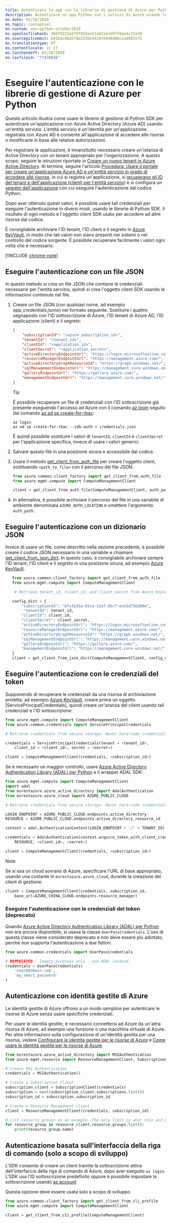 ```yaml
---
title: Autenticare le app con le librerie di gestione di Azure per Python
description: Autenticare un'app Python con i servizi di Azure usando le librerie dell'SDK di gestione di Azure
ms.date: 01/16/2020
ms.topic: conceptual
ms.custom: seo-python-october2019
ms.openlocfilehash: 30979223a5f5f055ee51a82a4cb97f8ae4cf5a38
ms.sourcegitcommit: b41b4c48a57de223be3424cb9d9d08c1a4001575
ms.translationtype: HT
ms.contentlocale: it-IT
ms.lasthandoff: 02/20/2020
ms.locfileid: "77478026"
---
```

# <a name="authenticate-by-using-the-azure-management-libraries-for-python"></a>Eseguire l'autenticazione con le librerie di gestione di Azure per Python

Questo articolo illustra come usare le librerie di gestione di Python SDK per autenticare un'applicazione con Azure Active Directory (Azure AD) usando un'entità servizio. L'entità servizio è un'identità per un'applicazione registrata con Azure AD e consente all'applicazione di accedere alle risorse o modificarle in base alle relative autorizzazioni.

Per registrare le applicazioni, è innanzitutto necessario creare un'istanza di Active Directory con un tenant appropriato per l'organizzazione. A questo scopo, seguire le istruzioni riportate in [Creare un nuovo tenant in Azure Active Directory](/azure/active-directory/fundamentals/active-directory-access-create-new-tenant). Al termine, seguire l'articolo [Procedura: Usare il portale per creare un'applicazione Azure AD e un'entità servizio in grado di accedere alle risorse](/azure/active-directory/develop/howto-create-service-principal-portal), in cui si registra un'applicazione, si [recuperano gli ID del tenant e dell'applicazione (client) per l'entità servizio](/azure/active-directory/develop/howto-create-service-principal-portal#get-values-for-signing-in)) e si configura un [segreto dell'applicazione](/azure/active-directory/develop/howto-create-service-principal-portal#create-a-new-application-secret) con cui eseguire l'autenticazione dal codice Python.

Dopo aver ottenuto questi valori, è possibile usare tali credenziali per eseguire l'autenticazione in diversi modi, usando le librerie di Python SDK. Il risultato di ogni metodo è l'oggetto client SDK usato per accedere ad altre risorse dal codice.

È consigliabile archiviare l'ID tenant, l'ID client e il segreto in [Azure KeyVault](/azure/key-vault/), in modo che tali valori non siano presenti nei sistemi o nel controllo del codice sorgente. È possibile recuperare facilmente i valori ogni volta che è necessario.

[!INCLUDE [chrome-note](includes/chrome-note.md)]

## <a name="mgmt-auth-file"></a>Eseguire l'autenticazione con un file JSON

In questo metodo si crea un file JSON che contiene le credenziali necessarie per l'entità servizio, quindi si crea l'oggetto client SDK usando le informazioni contenute nel file.

1. Creare un file JSON (con qualsiasi nome, ad esempio *app_credentials.jsono*) nel formato seguente. Sostituire i quattro segnaposto con l'ID sottoscrizione di Azure, l'ID tenant di Azure AD, l'ID applicazione (client) e il segreto:

    ```json
    {
        "subscriptionId": "<azure_aubscription_id>",
        "tenantId": "<tenant_id>",
        "clientId": "<application_id>",
        "clientSecret": "<application_secret>",
        "activeDirectoryEndpointUrl": "https://login.microsoftonline.com",
        "resourceManagerEndpointUrl": "https://management.azure.com/",
        "activeDirectoryGraphResourceId": "https://graph.windows.net/",
        "sqlManagementEndpointUrl": "https://management.core.windows.net:8443/",
        "galleryEndpointUrl": "https://gallery.azure.com/",
        "managementEndpointUrl": "https://management.core.windows.net/"
    }
    ```

    > [!TIP]
    > È possibile recuperare un file di credenziali con l'ID sottoscrizione già presente eseguendo l'accesso ad Azure con il comando [az login](/cli/azure/reference-index#az-login) seguito dal comando [az ad sp create-for-rbac](/cli/azure/ad/sp?view=azure-cli-latest#az-ad-sp-create-for-rbac):
    >
    > ```azurecli
    > az login
    > az ad sp create-for-rbac --sdk-auth > credentials.json
    > ```
    >
    > È quindi possibile sostituire i valori di `tenantId`, `clientId` e `clientSecret` per l'applicazione specifica, invece di usare i valori generici.

1. Salvare questo file in una posizione sicura e accessibile dal codice.

1. Usare il metodo [get_client_from_auth_file](/python/api/azure-common/azure.common.client_factory?view=azure-python#get-client-from-auth-file-client-class--auth-path-none----kwargs-) per creare l'oggetto client, sostituendo `<path_to_file>` con il percorso del file JSON:

    ```python
    from azure.common.client_factory import get_client_from_auth_file
    from azure.mgmt.compute import ComputeManagementClient

    client = get_client_from_auth_file(ComputeManagementClient, auth_path=<path_to_file>)
    ```

1. In alternativa, è possibile archiviare il percorso del file in una variabile di ambiente denominata `AZURE_AUTH_LOCATION` e omettere l'argomento `auth_path`.

## <a name="authenticate-with-a-json-dictionary"></a>Eseguire l'autenticazione con un dizionario JSON

Invece di usare un file, come descritto nella sezione precedente, è possibile creare il codice JSON necessario in una variabile e chiamare [get_client_from_json_dict](/python/api/azure-common/azure.common.client_factory?view=azure-python#get-client-from-json-dict-client-class--config-dict----kwargs-). In questo caso, è consigliabile archiviare sempre l'ID tenant, l'ID client e il segreto in una posizione sicura, ad esempio [Azure KeyVault](/azure/key-vault/).

```python
   from azure.common.client_factory import get_client_from_auth_file
   from azure.mgmt.compute import ComputeManagementClient

    # Retrieve tenant_id, client_id, and client_secret from Azure KeyVault

   config_dict = {
       "subscriptionId": "bfc42d3a-65ca-11e7-95cf-ecb1d756380e",
        "tenantId": tenant_id,
       "clientId": client_id,
       "clientSecret": client_secret,
       "activeDirectoryEndpointUrl": "https://login.microsoftonline.com",
       "resourceManagerEndpointUrl": "https://management.azure.com/",
       "activeDirectoryGraphResourceId": "https://graph.windows.net/",
       "sqlManagementEndpointUrl": "https://management.core.windows.net:8443/",
       "galleryEndpointUrl": "https://gallery.azure.com/",
       "managementEndpointUrl": "https://management.core.windows.net/"
   }
   client = get_client_from_json_dict(ComputeManagementClient, config_dict)
```

## <a name="mgmt-auth-token"></a>Eseguire l'autenticazione con le credenziali del token

Supponendo di recuperare le credenziali da una risorsa di archiviazione protetta, ad esempio [Azure KeyVault](/azure/key-vault/), creare prima un oggetto [ServicePrincipalCredentials], quindi creare un'istanza del client usando tali credenziali e l'ID sottoscrizione:

```python
from azure.mgmt.compute import ComputeManagementClient
from azure.common.credentials import ServicePrincipalCredentials

# Retrieve credentials from secure storage. Never hard-code credentials into code.

credentials = ServicePrincipalCredentials(tenant = <tenant_id>,
    client_id = <client_id>, secret = <secret>)

client = ComputeManagementClient(credentials, <subscription_id>)
```

Se è necessario un maggior controllo, usare [Azure Active Directory Authentication Library (ADAL) per Python](https://github.com/AzureAD/azure-activedirectory-library-for-python) e il wrapper ADAL SDK:

```python
from azure.mgmt.compute import ComputeManagementClient
import adal
from msrestazure.azure_active_directory import AdalAuthentication
from msrestazure.azure_cloud import AZURE_PUBLIC_CLOUD

# Retrieve credentials from secure storage. Never hard-code credentials into code.

LOGIN_ENDPOINT = AZURE_PUBLIC_CLOUD.endpoints.active_directory
RESOURCE = AZURE_PUBLIC_CLOUD.endpoints.active_directory_resource_id

context = adal.AuthenticationContext(LOGIN_ENDPOINT + '/' + TENANT_ID)

credentials = AdalAuthentication(context.acquire_token_with_client_credentials,
    RESOURCE, <client_id>, <secret>)

client = ComputeManagementClient(credentials, <subscription_id>)
```

> [!NOTE]
> Se si usa un cloud sovrano di Azure, specificare l'URL di base appropriato, usando una costante in `msrestazure.azure_cloud`, durante la creazione del client di gestione:
>
> ```python
> client = ComputeManagementClient(credentials, subscription_id,
>     base_url=AZURE_CHINA_CLOUD.endpoints.resource_manager)
> ```

### <a name="mgmt-auth-legacy"></a>Eseguire l'autenticazione con le credenziali del token (deprecato)

Quando [Azure Active Directory Authentication Library (ADAL) per Python](https://github.com/AzureAD/azure-activedirectory-library-for-python) non era ancora disponibile, si usava la classe `UserPassCredentials`. L'uso di questa classe viene considerato deprecato e non deve essere più adottato, perché non supporta l'autenticazione a due fattori.

```python
from azure.common.credentials import UserPassCredentials

# DEPRECATED - legacy purposes only - use ADAL instead
credentials = UserPassCredentials(
    'user@domain.com',
    'my_smart_password'
)
```

## <a name="mgmt-auth-msi"></a>Autenticazione con identità gestite di Azure

Le identità gestite di Azure offrono a un modo semplice per autenticare le risorse di Azure senza usare specifiche credenziali.

Per usare le identità gestite, è necessario connettersi ad Azure da un'altra risorsa di Azure, ad esempio una funzione o una macchina virtuale di Azure. Per altre informazioni sulla configurazione di un'identità gestita per una risorsa, vedere [Configurare le identità gestite per le risorse di Azure](/azure/active-directory/managed-identities-azure-resources/qs-configure-cli-windows-vm) e [Come usare le identità gestite per le risorse di Azure](/azure/active-directory/managed-identities-azure-resources/how-to-use-vm-sign-in).

```python
from msrestazure.azure_active_directory import MSIAuthentication
from azure.mgmt.resource import ResourceManagementClient, SubscriptionClient

# Create MSI Authentication
credentials = MSIAuthentication()

# Create a Subscription Client
subscription_client = SubscriptionClient(credentials)
subscription = next(subscription_client.subscriptions.list())
subscription_id = subscription.subscription_id

# Create a Resource Management client
client = ResourceManagementClient(credentials, subscription_id)

# List resource groups as an example. The only limit is what role and policy are assigned to this MSI token.
for resource_group in resource_client.resource_groups.list():
    print(resource_group.name)
```

## <a name="mgmt-auth-cli"></a>Autenticazione basata sull'interfaccia della riga di comando (solo a scopo di sviluppo)

L'SDK consente di creare un client tramite la sottoscrizione attiva dell'interfaccia della riga di comando di Azure, dopo aver eseguito `az login`. L'SDK usa l'ID sottoscrizione predefinito oppure è possibile impostare la sottoscrizione usando [az account](https://docs.microsoft.com/cli/azure/manage-azure-subscriptions-azure-cli)

Questa opzione deve essere usata solo a scopo di sviluppo.

```python
from azure.common.client_factory import get_client_from_cli_profile
from azure.mgmt.compute import ComputeManagementClient

client = get_client_from_cli_profile(ComputeManagementClient)
```
